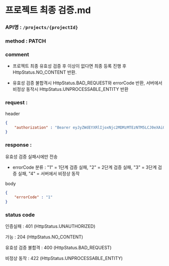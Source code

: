 # 프로젝트 최종 검증.md
### API명 : `/projects/{projectId}`

### method : PATCH

### comment  

- 프로젝트 최종 유효성 검증 후 이상이 없다면 최종 등록 진행 후 HttpStatus.NO_CONTENT 반환. 

- 유효성 검증 불합격시 HttpStatus.BAD_REQUEST와 errorCode 반환, 서버에서 비정상 동작시 HttpStatus.UNPROCESSABLE_ENTITY 반환

### request :

header
~~~json
{
    "authorization" : "Bearer eyJyZWdEYXRlIjoxNjc2MDMzMTEzNTM5LCJ0eXAiOiJKV1QiLCJhbGciOiJIUzM4NCJ9.eyJ1c2VyTnVtIjoyLCJuaWNrTmFtZSI6IkFudGVuQSIsImxvZ2luVGltZSI6IjIwMjMtMDItMTAgMjE6NDU6MTMiLCJleHAiOjE3MDc1NjkxMTN9.087jmj1tq8aU0t4raWivuHXFvA06eYZ2l9Y6aSHuzGREE0wlfv2LZd6KZxgpzbuA"
}
~~~

### response :

유효성 검증 실패시에만 전송

- errorCode 분류 : "1" = 1단계 검증 실패, "2" = 2단계 검증 실패, "3" = 3단계 검증 실패, "4" = 서버에서 비정상 동작

body
~~~json
{
    "errorCode" : "1"
}
~~~

### status code
인증실패 : 401 (HttpStatus.UNAUTHORIZED)

가능 : 204 (HttpStatus.NO_CONTENT)

유효성 검증 불합격 : 400 (HttpStatus.BAD_REQUEST)

비정상 동작 : 422 (HttpStatus.UNPROCESSABLE_ENTITY)
